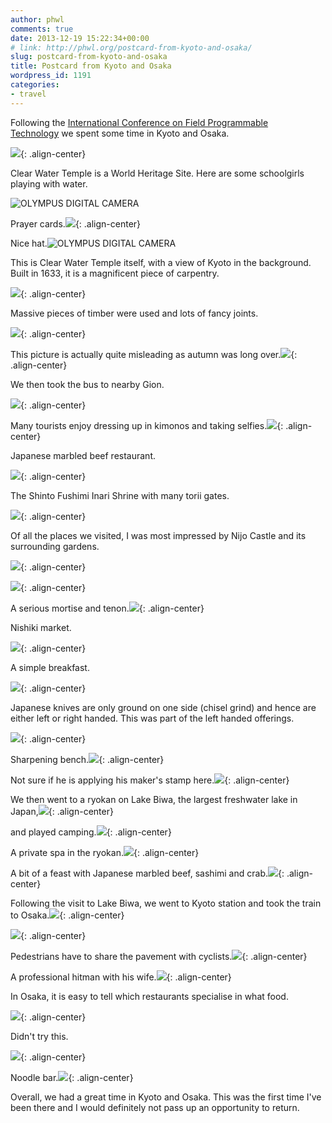 ```yaml
---
author: phwl
comments: true
date: 2013-12-19 15:22:34+00:00
# link: http://phwl.org/postcard-from-kyoto-and-osaka/
slug: postcard-from-kyoto-and-osaka
title: Postcard from Kyoto and Osaka
wordpress_id: 1191
categories:
- travel
---
```


Following the [International Conference on Field Programmable Technology](http://www.icfpt.org) we spent some time in Kyoto and Osaka.

![](/assets/images/2013/12/PC123629.jpg){: .align-center}



<!-- more -->

Clear Water Temple is a World Heritage Site. Here are some schoolgirls playing with water.

![OLYMPUS DIGITAL CAMERA](/assets/images/2013/12/PC123659.jpg)

Prayer cards.![](/assets/images/2013/12/PC123629.jpg){: .align-center}

Nice hat.![OLYMPUS DIGITAL CAMERA](/assets/images/2013/12/PC123575.jpg)

This is Clear Water Temple itself, with a view of Kyoto in the background. Built in 1633, it is a magnificent piece of carpentry.

![](http://phwl.org/wp-content/uploads/2013/12/PC123664.jpg){: .align-center}

Massive pieces of timber were used and lots of fancy joints.

![](http://phwl.org/wp-content/uploads/2013/12/PC123590.jpg){: .align-center}

This picture is actually quite misleading as autumn was long over.![](http://phwl.org/wp-content/uploads/2013/12/PC123671.jpg){: .align-center}

We then took the bus to nearby Gion.

![](/assets/images/2013/12/PC123779.jpg){: .align-center}

Many tourists enjoy dressing up in kimonos and taking selfies.![](/assets/images/2013/12/PC123757.jpg){: .align-center}

Japanese marbled beef restaurant.

![](http://phwl.org/wp-content/uploads/2013/12/PC123809.jpg){: .align-center}

The Shinto Fushimi Inari Shrine with many torii gates.

![](http://www.phwl.org/wp-content/uploads/2013/12/PC123748.jpg){: .align-center}

Of all the places we visited, I was most impressed by Nijo Castle and its surrounding gardens.

![](http://www.phwl.org/wp-content/uploads/2013/12/PC133982.jpg){: .align-center}

![](http://www.phwl.org/wp-content/uploads/2013/12/PC133977.jpg){: .align-center}

A serious mortise and tenon.![](http://www.phwl.org/wp-content/uploads/2013/12/PC133959.jpg){: .align-center}

Nishiki market.

![](http://www.phwl.org/wp-content/uploads/2013/12/PC133938.jpg){: .align-center}

A simple breakfast.

![](http://www.phwl.org/wp-content/uploads/2013/12/PC133859.jpg){: .align-center}

Japanese knives are only ground on one side (chisel grind) and hence are either left or right handed. This was part of the left handed offerings.

![](http://www.phwl.org/wp-content/uploads/2013/12/PC133884.jpg){: .align-center}

Sharpening bench.![](http://www.phwl.org/wp-content/uploads/2013/12/PC133891.jpg){: .align-center}

Not sure if he is applying his maker's stamp here.![](http://www.phwl.org/wp-content/uploads/2013/12/PC133903.jpg){: .align-center}

We then went to a ryokan on Lake Biwa, the largest freshwater lake in Japan,![](http://www.phwl.org/wp-content/uploads/2013/12/PC144095.jpg){: .align-center}

and played camping.![](http://www.phwl.org/wp-content/uploads/2013/12/PC144143.jpg){: .align-center}

A private spa in the ryokan.![](http://www.phwl.org/wp-content/uploads/2013/12/PC154157.jpg){: .align-center}



A bit of a feast with Japanese marbled beef, sashimi and crab.![](http://www.phwl.org/wp-content/uploads/2013/12/PC144121.jpg){: .align-center}

Following the visit to Lake Biwa, we went to Kyoto station and took the train to Osaka.![](http://www.phwl.org/wp-content/uploads/2013/12/PC144082.jpg){: .align-center}

![](http://www.phwl.org/wp-content/uploads/2013/12/PC154233.jpg){: .align-center}

Pedestrians have to share the pavement with cyclists.![](http://www.phwl.org/wp-content/uploads/2013/12/PC154216.jpg){: .align-center}

A professional hitman with his wife.![](http://www.phwl.org/wp-content/uploads/2013/12/PC154209.jpg){: .align-center}

In Osaka, it is easy to tell which restaurants specialise in what food.

![](http://www.phwl.org/wp-content/uploads/2013/12/PC154205.jpg){: .align-center}

Didn't try this.

![](http://www.phwl.org/wp-content/uploads/2013/12/PC154175.jpg){: .align-center}

Noodle bar.![](http://www.phwl.org/wp-content/uploads/2013/12/PC1541821.jpg){: .align-center}

Overall, we had a great time in Kyoto and Osaka. This was the first time I've been there and I would definitely not pass up an opportunity to return.
